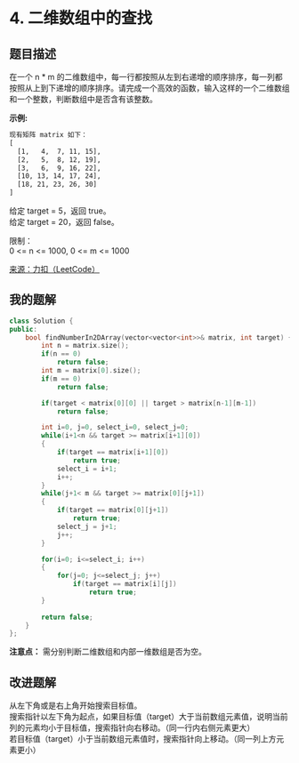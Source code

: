# 4. 二维数组中的查找
## 题目描述
在一个 n * m 的二维数组中，每一行都按照从左到右递增的顺序排序，每一列都按照从上到下递增的顺序排序。请完成一个高效的函数，输入这样的一个二维数组和一个整数，判断数组中是否含有该整数。

**示例:**  
```htm
现有矩阵 matrix 如下：
[
  [1,   4,  7, 11, 15],
  [2,   5,  8, 12, 19],
  [3,   6,  9, 16, 22],
  [10, 13, 14, 17, 24],
  [18, 21, 23, 26, 30]
]
```

给定 target = 5，返回 true。  
给定 target = 20，返回 false。

限制：  
0 <= n <= 1000, 0 <= m <= 1000

[来源：力扣（LeetCode）](https://leetcode-cn.com/problems/er-wei-shu-zu-zhong-de-cha-zhao-lcof)

## 我的题解
```C++
class Solution {
public:
    bool findNumberIn2DArray(vector<vector<int>>& matrix, int target) {
        int n = matrix.size();
        if(n == 0)
            return false;
        int m = matrix[0].size();
        if(m == 0)
            return false;

        if(target < matrix[0][0] || target > matrix[n-1][m-1])
            return false;

        int i=0, j=0, select_i=0, select_j=0;
        while(i+1<n && target >= matrix[i+1][0])
        {
            if(target == matrix[i+1][0])
                return true;
            select_i = i+1;
            i++;
        }
        while(j+1< m && target >= matrix[0][j+1])
        {
            if(target == matrix[0][j+1])
                return true;
            select_j = j+1;
            j++;
        }

        for(i=0; i<=select_i; i++)
        {
            for(j=0; j<=select_j; j++)
                if(target == matrix[i][j])
                    return true;
        }
        
        return false;
    }
};
```
**注意点：** 需分别判断二维数组和内部一维数组是否为空。

## 改进题解
从左下角或是右上角开始搜索目标值。  
搜索指针以左下角为起点，如果目标值（target）大于当前数组元素值，说明当前列的元素均小于目标值，搜索指针向右移动。（同一行内右侧元素更大）  
若目标值（target）小于当前数组元素值时，搜索指针向上移动。（同一列上方元素更小）  
